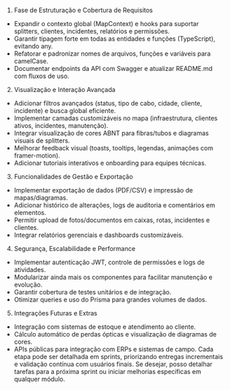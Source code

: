 1. Fase de Estruturação e Cobertura de Requisitos

- Expandir o contexto global (MapContext) e hooks para suportar splitters, clientes, incidentes, relatórios e permissões.
- Garantir tipagem forte em todas as entidades e funções (TypeScript), evitando any.
- Refatorar e padronizar nomes de arquivos, funções e variáveis para camelCase.
- Documentar endpoints da API com Swagger e atualizar README.md com fluxos de uso.
2. Visualização e Interação Avançada

- Adicionar filtros avançados (status, tipo de cabo, cidade, cliente, incidente) e busca global eficiente.
- Implementar camadas customizáveis no mapa (infraestrutura, clientes ativos, incidentes, manutenção).
- Integrar visualização de cores ABNT para fibras/tubos e diagramas visuais de splitters.
- Melhorar feedback visual (toasts, tooltips, legendas, animações com framer-motion).
- Adicionar tutoriais interativos e onboarding para equipes técnicas.
3. Funcionalidades de Gestão e Exportação

- Implementar exportação de dados (PDF/CSV) e impressão de mapas/diagramas.
- Adicionar histórico de alterações, logs de auditoria e comentários em elementos.
- Permitir upload de fotos/documentos em caixas, rotas, incidentes e clientes.
- Integrar relatórios gerenciais e dashboards customizáveis.
4. Segurança, Escalabilidade e Performance

- Implementar autenticação JWT, controle de permissões e logs de atividades.
- Modularizar ainda mais os componentes para facilitar manutenção e evolução.
- Garantir cobertura de testes unitários e de integração.
- Otimizar queries e uso do Prisma para grandes volumes de dados.
5. Integrações Futuras e Extras

- Integração com sistemas de estoque e atendimento ao cliente.
- Cálculo automático de perdas ópticas e visualização de diagramas de cores.
- APIs públicas para integração com ERPs e sistemas de campo.
Cada etapa pode ser detalhada em sprints, priorizando entregas incrementais e validação contínua com usuários finais. Se desejar, posso detalhar tarefas para a próxima sprint ou iniciar melhorias específicas em qualquer módulo.